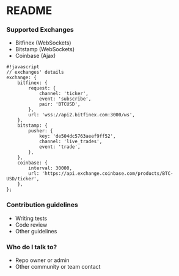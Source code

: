 # README #

### Supported Exchanges ###

* Bitfinex (WebSockets)
* Bitstamp (WebSockets)
* Coinbase (Ajax)

```
#!javascript
// exchanges' details
exchange: {
    bitfinex: {
        request: {
            channel: 'ticker',
            event: 'subscribe',
            pair: 'BTCUSD',
        },
        url: 'wss://api2.bitfinex.com:3000/ws',
    },
    bitstamp: {
        pusher: {
            key: 'de504dc5763aeef9ff52',
            channel: 'live_trades',
            event: 'trade',
        },
    },
    coinbase: {
        interval: 30000,
        url: 'https://api.exchange.coinbase.com/products/BTC-USD/ticker',
    },
};
```

### Contribution guidelines ###

* Writing tests
* Code review
* Other guidelines

### Who do I talk to? ###

* Repo owner or admin
* Other community or team contact